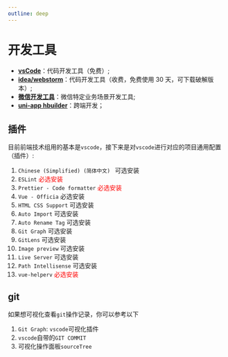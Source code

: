 ```yaml
---
outline: deep
---
```


# 开发工具

- [**vsCode**](https://code.visualstudio.com/)：代码开发工具（免费）;
- [**idea/webstorm**](https://www.jetbrains.com/idea/)：代码开发工具（收费，免费使用 30 天，可下载破解版本）;
- [**微信开发工具**](https://developers.weixin.qq.com/miniprogram/dev/devtools/download.html)：微信特定业务场景开发工具;
- [**uni-app hbuilder**](https://uniapp.dcloud.net.cn/)：跨端开发；

## 插件

目前前端技术组用的基本是`vscode`，接下来是对`vscode`进行对应的项目通用配置（插件）:

1. `Chinese (Simplified) (简体中文) ` 可选安装
2. `ESLint` <font color="#ff0000">必选安装</font>
3. `Prettier - Code formatter` <font color="#ff0000">必选安装</font>
4. `Vue - Officia` 必选安装
5. `HTML CSS Support` 可选安装
6. `Auto Import` 可选安装
7. `Auto Rename Tag` 可选安装
8. `Git Graph` 可选安装
9. `GitLens` 可选安装
10. `Image preview` 可选安装
11. `Live Server` 可选安装
12. `Path Intellisense` 可选安装
13. `vue-helperv` <font color="#ff0000">必选安装</font>

## git

如果想可视化查看`git`操作记录，你可以参考以下

1. `Git Graph`: `vscode`可视化插件
2. `vscode`自带的`GIT COMMIT`
3. 可视化操作面板`sourceTree`
